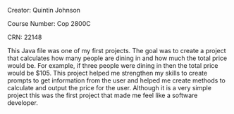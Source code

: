Creator: Quintin Johnson

Course Number: Cop 2800C

CRN: 22148


This Java file was one of my first projects. The goal was to create a project that calculates how many people are dining in and how much the total price would be. 
For example, if three people were dining in then the total price would be $105. This project helped me strengthen my skills to create prompts to get information from 
the user and helped me create methods to calculate and output the price for the user. Although it is a very simple project this was the first project that made me feel like a software
developer. 
